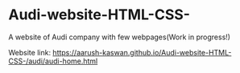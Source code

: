 # Audi-website-HTML-CSS-
A website of Audi company with few webpages(Work in progress!)

Website link:
https://aarush-kaswan.github.io/Audi-website-HTML-CSS-/audi/audi-home.html
